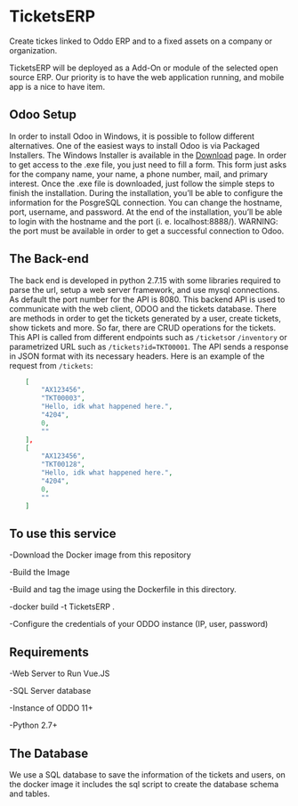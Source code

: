 # TicketsERP

Create tickes linked to Oddo ERP and to a fixed assets on a company or organization.

TicketsERP will be deployed as a Add-On or module of the selected open source ERP. Our priority is to have the web application running, and mobile app is a nice to have item.

## Odoo Setup
In order to install Odoo in Windows, it is possible to follow different alternatives. One of the easiest ways to install Odoo is via Packaged Installers. The Windows Installer is available in the [Download](https://www.odoo.com/page/download) page. In order to get access to the .exe file, you just need to fill a form. This form just asks for the company name, your name, a phone number, mail, and primary interest. Once the .exe file is downloaded, just follow the simple steps to finish the installation. During the installation, you’ll be able to configure the information for the PosgreSQL connection. You can change the hostname, port, username, and password. At the end of the installation, you’ll be able to login with the hostname and the port (i. e. localhost:8888/). WARNING: the port must be available in order to get a successful connection to Odoo.

## The Back-end
The back end is developed in python 2.7.15 with some libraries required to parse the url, setup a web server framework, and use mysql connections. As default the port number for the API is 8080. This backend API is used to communicate with the web client, ODOO and the tickets database. There are methods in order to get the tickets generated by a user, create tickets, show tickets and more. So far, there are CRUD operations for the tickets. This API is called from different endpoints such as `/tickets`or `/inventory` or parametrized URL such as `/tickets?id=TKT00001`. The API sends a response in JSON format with its necessary headers. Here is an example of the request from `/tickets`: 

```json
    [ 
        "AX123456",
        "TKT00003",
        "Hello, idk what happened here.",
        "4204",
        0,
        ""
    ],
    [
        "AX123456",
        "TKT00128",
        "Hello, idk what happened here.",
        "4204",
        0,
        ""
    ]
```

## To use this service 
-Download the Docker image from this repository

-Build the Image

-Build and tag the image using the Dockerfile in this directory.

-docker build -t TicketsERP .

-Configure the credentials of your ODDO instance (IP, user, password)

## Requirements
-Web Server to Run Vue.JS

-SQL Server database

-Instance of ODDO 11+

-Python 2.7+

## The Database
We use a SQL database to save the information of the tickets and users, on the docker image it includes the sql script to create the database schema and tables.
